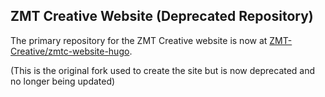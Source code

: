 ## ZMT Creative Website (Deprecated Repository)

The primary repository for the ZMT Creative website is now at [ZMT-Creative/zmtc-website-hugo](https://github.com/ZMT-Creative/zmtc-website-hugo).

(This is the original fork used to create the site but is now deprecated and no longer being updated)

